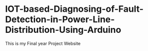 # IOT-based-Diagnosing-of-Fault-Detection-in-Power-Line-Distribution-Using-Arduino
This is my Final year Project Website
